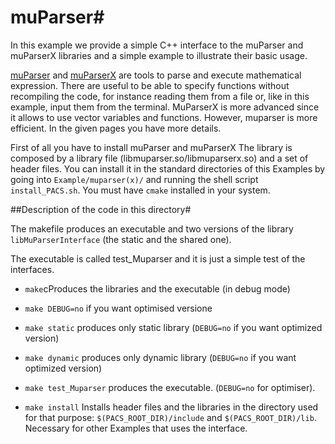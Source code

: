 # muParser#

In this example we provide a simple C++ interface to the muParser and muParserX
libraries and a simple example to illustrate their basic usage.

[muParser](https://beltoforion.de/article.php?a=muparser) and 
[muParserX](https://beltoforion.de/article.php?a=muparserx)
are tools to parse and execute mathematical
expression. There are useful to be able to specify functions without
recompiling the code, for instance reading them from a file or, like
in this example, input them from the terminal. MuParserX is more advanced since
it allows to use vector variables and functions. However, muparser is more efficient. In the given pages you have more details.

First of all you have to install muParser and muParserX 
 The library is composed by a library file (libmuparser.so/libmuparserx.so)
and a set of header files. You can install it in the standard
directories of this Examples by going into `Example/muparser(x)/` and running the shell script `install_PACS.sh`.
You must have `cmake` installed in your system.


##Description of the code in this directory#

The makefile produces an executable and two versions of the library
`libMuParserInterface` (the static and the shared one).

The executable is called test_Muparser and it is just a simple test of
the interfaces.

* `make`cProduces the libraries and the executable (in debug mode)

* `make DEBUG=no` if you want optimised versione

* `make static`  produces only static library (`DEBUG=no` if you want optimized version)

* `make dynamic` produces only dynamic library (`DEBUG=no` if you want optimized version)

* `make test_Muparser`  produces the executable. (`DEBUG=no` for optimiser).

* `make install` Installs header files and the libraries in the directory
used for that purpose: `$(PACS_ROOT_DIR)/include` and
`$(PACS_ROOT_DIR)/lib`. Necessary for other Examples that uses the
interface.

